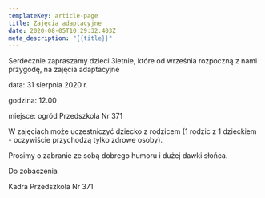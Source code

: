 ```yaml
---
templateKey: article-page
title: Zajęcia adaptacyjne
date: 2020-08-05T10:29:32.403Z
meta_description: "{{title}}"
---
```

Serdecznie zapraszamy dzieci 3letnie, które od września rozpoczną z nami przygodę, na zajęcia adaptacyjne

data: 31 sierpnia 2020 r.

godzina: 12.00

miejsce: ogród Przedszkola Nr 371

W zajęciach może uczestniczyć dziecko z rodzicem (1 rodzic z 1 dzieckiem - oczywiście przychodzą tylko zdrowe osoby). 

Prosimy o zabranie ze sobą dobrego humoru i dużej dawki słońca. 

Do zobaczenia

Kadra Przedszkola Nr 371